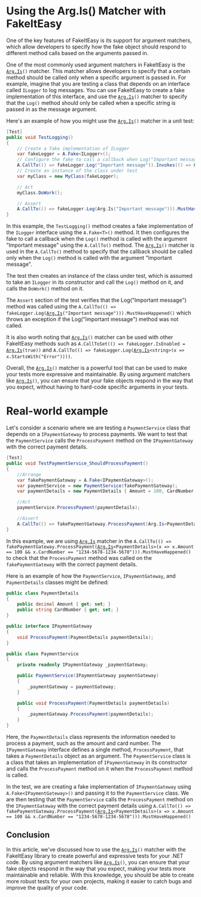 # Using the Arg.Is() Matcher with FakeItEasy

One of the key features of FakeItEasy is its support for argument matchers, which allow developers to specify how the fake object should respond to different method calls based on the arguments passed in.

One of the most commonly used argument matchers in FakeItEasy is the [`Arg.Is`](http://Arg.Is)`()` matcher. This matcher allows developers to specify that a certain method should be called only when a specific argument is passed in. For example, imagine that you are testing a class that depends on an interface called `ILogger` to log messages. You can use FakeItEasy to create a fake implementation of this interface, and use the [`Arg.Is`](http://Arg.Is)`()` matcher to specify that the `Log()` method should only be called when a specific string is passed in as the message argument.

Here's an example of how you might use the [`Arg.Is`](http://Arg.Is)`()` matcher in a unit test:

```csharp
[Test]
public void TestLogging()
{
    // Create a fake implementation of ILogger
    var fakeLogger = A.Fake<ILogger>();
    // Configure the fake to call a callback when Log("Important message") is called
    A.CallTo(() => fakeLogger.Log("Important message")).Invokes(() => Console.WriteLine("Important message logged"));
    // Create an instance of the class under test
    var myClass = new MyClass(fakeLogger);

    // Act
    myClass.DoWork();

    // Assert
    A.CallTo(() => fakeLogger.Log(Arg.Is("Important message"))).MustHaveHappened();
}
```

In this example, the `TestLogging()` method creates a fake implementation of the `ILogger` interface using the `A.Fake<T>()` method. It then configures the fake to call a callback when the `Log()` method is called with the argument "Important message" using the `A.CallTo()` method. The [`Arg.Is`](http://Arg.Is)`()` matcher is used in the `A.CallTo()` method to specify that the callback should be called only when the `Log()` method is called with the argument "Important message".

The test then creates an instance of the class under test, which is assumed to take an `ILogger` in its constructor and call the `Log()` method on it, and calls the `DoWork()` method on it.

The `Assert` section of the test verifies that the Log("Important message") method was called using the `A.CallTo(() => fakeLogger.Log(`[`Arg.Is`](http://Arg.Is)`("Important message"))).MustHaveHappened()` which throws an exception if the Log("Important message") method was not called.

It is also worth noting that [`Arg.Is`](http://Arg.Is)`()` matcher can be used with other FakeItEasy methods such as `A.CallToSet(() => fakeLogger.IsEnabled =` [`Arg.Is`](http://Arg.Is)`(true))` and `A.CallTo(() => fakeLogger.Log(`[`Arg.Is`](http://Arg.Is)`<string>(x => x.StartsWith("Error"))))`.

Overall, the [`Arg.Is`](http://Arg.Is)`()` matcher is a powerful tool that can be used to make your tests more expressive and maintainable. By using argument matchers like [`Arg.Is`](http://Arg.Is)`()`, you can ensure that your fake objects respond in the way that you expect, without having to hard-code specific arguments in your tests.

# **Real-world example**

Let's consider a scenario where we are testing a `PaymentService` class that depends on a `IPaymentGateway` to process payments. We want to test that the `PaymentService` calls the `ProcessPayment` method on the `IPaymentGateway` with the correct payment details.

```csharp
[Test]
public void TestPaymentService_ShouldProcessPayment()
{
    //Arrange
    var fakePaymentGateway = A.Fake<IPaymentGateway>();
    var paymentService = new PaymentService(fakePaymentGateway);
    var paymentDetails = new PaymentDetails { Amount = 100, CardNumber = "1234-5678-1234-5678" };

    //Act
    paymentService.ProcessPayment(paymentDetails);

    //Assert
    A.CallTo(() => fakePaymentGateway.ProcessPayment(Arg.Is<PaymentDetails>(x => x.Amount == 100 && x.CardNumber == "1234-5678-1234-5678"))).MustHaveHappened();
}
```

In this example, we are using [`Arg.Is`](http://Arg.Is) matcher in the `A.CallTo(() => fakePaymentGateway.ProcessPayment(`[`Arg.Is`](http://Arg.Is)`<PaymentDetails>(x => x.Amount == 100 && x.CardNumber == "1234-5678-1234-5678"))).MustHaveHappened()` to check that the `ProcessPayment` method was called on the `fakePaymentGateway` with the correct payment details.

Here is an example of how the `PaymentService`, `IPaymentGateway`, and `PaymentDetails` classes might be defined:

```csharp
public class PaymentDetails
{
    public decimal Amount { get; set; }
    public string CardNumber { get; set; }
}

public interface IPaymentGateway
{
    void ProcessPayment(PaymentDetails paymentDetails);
}

public class PaymentService
{
    private readonly IPaymentGateway _paymentGateway;

    public PaymentService(IPaymentGateway paymentGateway)
    {
        _paymentGateway = paymentGateway;
    }

    public void ProcessPayment(PaymentDetails paymentDetails)
    {
        _paymentGateway.ProcessPayment(paymentDetails);
    }
}
```

Here, the `PaymentDetails` class represents the information needed to process a payment, such as the amount and card number. The `IPaymentGateway` interface defines a single method, `ProcessPayment`, that takes a `PaymentDetails` object as an argument. The `PaymentService` class is a class that takes an implementation of `IPaymentGateway` in its constructor and calls the `ProcessPayment` method on it when the `ProcessPayment` method is called.

In the test, we are creating a fake implementation of `IPaymentGateway` using `A.Fake<IPaymentGateway>()` and passing it to the `PaymentService` class. We are then testing that the `PaymentService` calls the `ProcessPayment` method on the `IPaymentGateway` with the correct payment details using `A.CallTo(() => fakePaymentGateway.ProcessPayment(`[`Arg.Is`](http://Arg.Is)`<PaymentDetails>(x => x.Amount == 100 && x.CardNumber == "1234-5678-1234-5678"))).MustHaveHappened()`

## **Conclusion**

In this article, we've discussed how to use the [`Arg.Is`](http://Arg.Is)`()` matcher with the FakeItEasy library to create powerful and expressive tests for your .NET code. By using argument matchers like [`Arg.Is`](http://Arg.Is)`()`, you can ensure that your fake objects respond in the way that you expect, making your tests more maintainable and reliable. With this knowledge, you should be able to create more robust tests for your own projects, making it easier to catch bugs and improve the quality of your code.